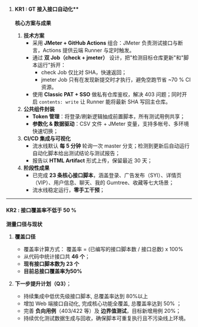 1. #### KR1 : GT 接入接口自动化**

   **核心方案与成果**


   1. **技术方案**
      - 采用 **JMeter + GitHub Actions** 组合：JMeter 负责测试接口与断言，Actions 提供云端 Runner 与定时触发。
      - 通过 **双 Job（check + jmeter）** 设计，把"检测目标仓库更新"和"脚本运行"拆开：
        - check Job 仅比对 SHA，快速返回；
        -  jmeter Job 只有在发现新提交时才执行，避免空跑节省 ~70 % CI 资源。
      - 使用 **Classic PAT + SSO** 做私有仓库鉴权，解决 403 问题；同时开启 `contents: write` 让 Runner 能将最新 SHA 写回主仓库。
   2. **公共组件封装**
      - **Token 管理**：将登录/刷新逻辑抽成前置脚本，所有测试用例共享；
      - **参数化 & 数据驱动**：CSV 文件 + JMeter 变量，支持多帐号、多环境快速切换；
   3. **CI/CD 集成与可视化**
      - 流水线默认 **每 5 分钟** 轮询一次 master 分支；检测到更新后自动运行自动化脚本给出测试结论与测试报告；
      - 报告以 **HTML Artifact** 形式上传，保留最近 30 天；
   4. **阶段性成果**
      - 已完成 **23 条核心接口脚本**，涵盖登录、广告发布（SYI）、详情页（VIP）、用户信息、聊天、我的 Gumtree、收藏等七大场景；
      - 流水线稳定运行，**零手工干预**；

---

   #### **KR2 : 接口覆盖率不低于 50 %**

   **测量口径与现状**

   1. **覆盖口径**

      - 覆盖率计算方式：
        覆盖率 = (已编写的接口脚本数 / 接口总数) x 100\%
      - 从代码中统计接口共 **46 个**；
      - **现有接口脚本数为 23 个**
      - **目前总接口覆盖率为50%**
   2. **下一步提升计划（Q3）**；

      - 持续集成中低优先级接口脚本, 总覆盖率达到 80%以上
      - 增加 Web 端接口自动化, 完成核心功能全覆盖, 总覆盖率达到 50% ；
      - 完善 **负向用例**（403/422 等）及 **边界值测试**，目标新增用例 20%；
      - 持续优化测试数据生成与回收，确保脚本可重复执行且不污染线上环境。

